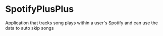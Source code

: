 # SpotifyPlusPlus
Application that tracks song plays within a user's Spotify and can use the data to auto skip songs

